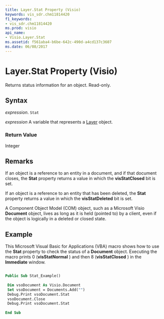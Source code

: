 ```yaml
---
title: Layer.Stat Property (Visio)
keywords: vis_sdr.chm11814420
f1_keywords:
- vis_sdr.chm11814420
ms.prod: visio
api_name:
- Visio.Layer.Stat
ms.assetid: f561aba4-b6be-642c-490d-a4cd137c3607
ms.date: 06/08/2017
---
```



# Layer.Stat Property (Visio)

Returns status information for an object. Read-only.


## Syntax

 _expression_. `Stat`

 _expression_ A variable that represents a [Layer](./Visio.Layer.md) object.


### Return Value

Integer


## Remarks

If an object is a reference to an entity in a document, and if that document closes, the  **Stat** property returns a value in which the **visStatClosed** bit is set.

If an object is a reference to an entity that has been deleted, the  **Stat** property returns a value in which the **visStatDeleted** bit is set.

A Component Object Model (COM) object, such as a Microsoft Visio  **Document** object, lives as long as it is held (pointed to) by a client, even if the object is logically in a deleted or closed state.


## Example

This Microsoft Visual Basic for Applications (VBA) macro shows how to use the  **Stat** property to check the status of a **Document** object. Executing the macro prints 0 (**visStatNormal** ) and then 8 (**visStatClosed** ) in the **Immediate** window.


```vb
 
Public Sub Stat_Example() 
 
 Dim vsoDocument As Visio.Document 
 Set vsoDocument = Documents.Add("") 
 Debug.Print vsoDocument.Stat 
 vsoDocument.Close 
 Debug.Print vsoDocument.Stat 
 
End Sub
```


